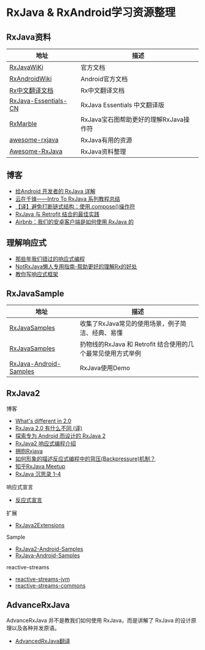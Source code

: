 # RxJava & RxAndroid学习资源整理

## RxJava资料

| 地址  | 描述  |
| ------------ | ------------ |
|[RxJavaWiKi](https://github.com/ReactiveX/RxJava/wiki) | 官方文档 |
|[RxAndroidWiki](https://github.com/ReactiveX/RxAndroid/wiki)|Android官方文档|
|[Rx中文翻译文档](https://github.com/mcxiaoke/RxDocs) | Rx中文翻译文档 |
|[RxJava-Essentials-CN](https://github.com/yuxingxin/RxJava-Essentials-CN)|RxJava Essentials 中文翻译版|
|[RxMarble](http://rxmarbles.com/)|RxJava宝石图帮助更好的理解RxJava操作符|
|[awesome-rxjava](https://github.com/eleventigers/awesome-rxjava)|RxJava有用的资源|
|[Awesome-RxJava]( https://github.com/lzyzsd/Awesome-RxJava)|RxJava资料整理|

## 博客

- [给Android 开发者的 RxJava 详解](http://gank.io/post/560e15be2dca930e00da1083)
- [云在千锋——Intro To RxJava 系列教程总结](http://blog.chengyunfeng.com/?p=983#ixzz4FFdx0wg5)
- [【译】避免打断链式结构：使用.compose()操作符](https://www.jianshu.com/p/e9e03194199e)
- [RxJava 与 Retrofit 结合的最佳实践](http://gank.io/post/56e80c2c677659311bed9841)
- [Airbnb：我们的安卓客户端是如何使用 RxJava 的](https://realm.io/cn/news/kau-felipe-lima-adopting-rxjava-airbnb-android/)

## 理解响应式

- [那些年我们错过的响应式编程](https://github.com/hehonghui/android-tech-frontier/tree/master/androidweekly/%E9%82%A3%E4%BA%9B%E5%B9%B4%E6%88%91%E4%BB%AC%E9%94%99%E8%BF%87%E7%9A%84%E5%93%8D%E5%BA%94%E5%BC%8F%E7%BC%96%E7%A8%8B)
- [NotRxJava懒人专用指南-帮助更好的理解Rx的好处](https://github.com/bboyfeiyu/android-tech-frontier/blob/master/issue-9/NotRxJava%E6%87%92%E4%BA%BA%E4%B8%93%E7%94%A8%E6%8C%87%E5%8D%97.md)
- [教你写响应式框架](https://blog.csdn.net/dd864140130/article/details/50877063)

## RxJavaSample

| 地址  | 描述  |
| ------------ | ------------ |
|[RxJavaSamples](https://github.com/THEONE10211024/RxJavaSamples)|收集了RxJava常见的使用场景，例子简洁、经典、易懂|
|[RxJavaSamples](https://github.com/rengwuxian/RxJavaSamples)|扔物线的RxJava 和 Retrofit 结合使用的几个最常见使用方式举例|
|[RxJava-Android-Samples](https://github.com/kaushikgopal/RxJava-Android-Samples)  | RxJava使用Demo  |

## RxJava2

博客

- [What's different in 2.0](https://github.com/ReactiveX/RxJava/wiki/What's-different-in-2.0)
- [RxJava 2.0 有什么不同 (译)](https://juejin.im/entry/5827e1a767f35600587bbdc6)
- [探索专为 Android 而设计的 RxJava 2](https://news.realm.io/cn/news/gotocph-jake-wharton-exploring-rxjava2-android/)
- [RxJava2 响应式编程介绍](https://zouzhberk.github.io/rxjava-study/#%E5%93%8D%E5%BA%94%E5%BC%8F%E7%BC%96%E7%A8%8Brxjava)
- [拥抱Rxjava](https://wbinarytree.github.io/archives/)
- [如何形象的描述反应式编程中的背压(Backpressure)机制？](https://www.zhihu.com/question/49618581/answer/237078934?utm_source=wechat_session&utm_medium=social&from=singlemessage)
- [知乎RxJava Meetup](https://github.com/zhihu/zhihu-rxjava-meetup)
- [RxJava 沉思录 1-4](https://juejin.im/post/5b8f536c5188255c352d3528)

响应式宣言

- [反应式宣言](https://www.reactivemanifesto.org/zh-CN)

扩展

- [RxJava2Extensions](https://github.com/akarnokd/RxJava2Extensions)

Sample

- [RxJava2-Android-Samples](https://github.com/amitshekhariitbhu/RxJava2-Android-Samples)
- [RxJava-Android-Samples](https://github.com/kaushikgopal/RxJava-Android-Samples)

reactive-streams

- [reactive-streams-jvm](https://github.com/reactive-streams/reactive-streams-jvm)
- [reactive-streams-commons](https://github.com/reactor/reactive-streams-commons)

## AdvanceRxJava

AdvanceRxJava 并不是教我们如何使用 RxJava，而是讲解了 RxJava 的设计原理以及各种并发原语。

- [AdvancedRxJava翻译](http://blog.piasy.com/AdvancedRxJava)
